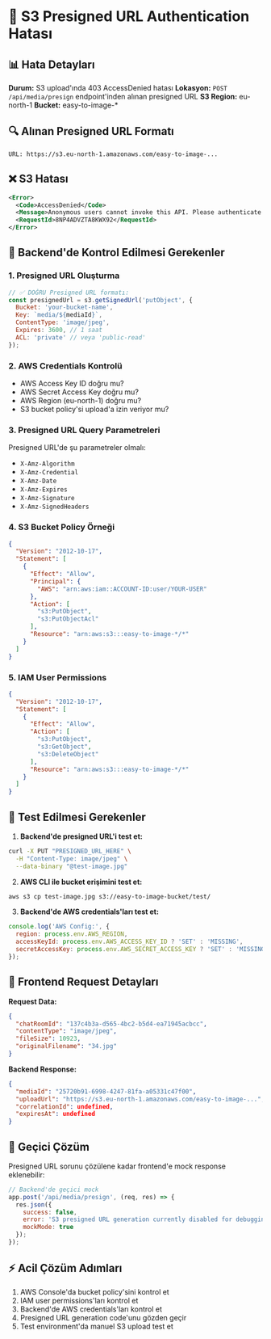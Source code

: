 # 🚨 S3 Presigned URL Authentication Hatası

## 📊 **Hata Detayları**

**Durum:** S3 upload'ında 403 AccessDenied hatası
**Lokasyon:** `POST /api/media/presign` endpoint'inden alınan presigned URL
**S3 Region:** eu-north-1
**Bucket:** easy-to-image-*

## 🔍 **Alınan Presigned URL Formatı**

```
URL: https://s3.eu-north-1.amazonaws.com/easy-to-image-...
```

## ❌ **S3 Hatası**

```xml
<Error>
  <Code>AccessDenied</Code>
  <Message>Anonymous users cannot invoke this API. Please authenticate.</Message>
  <RequestId>8NP4ADVZTA8KWX92</RequestId>
</Error>
```

## 🎯 **Backend'de Kontrol Edilmesi Gerekenler**

### 1. **Presigned URL Oluşturma**
```javascript
// ✅ DOĞRU Presigned URL formatı:
const presignedUrl = s3.getSignedUrl('putObject', {
  Bucket: 'your-bucket-name',
  Key: `media/${mediaId}`,
  ContentType: 'image/jpeg',
  Expires: 3600, // 1 saat
  ACL: 'private' // veya 'public-read'
});
```

### 2. **AWS Credentials Kontrolü**
- AWS Access Key ID doğru mu?
- AWS Secret Access Key doğru mu?
- AWS Region (eu-north-1) doğru mu?
- S3 bucket policy'si upload'a izin veriyor mu?

### 3. **Presigned URL Query Parametreleri**
Presigned URL'de şu parametreler olmalı:
- `X-Amz-Algorithm`
- `X-Amz-Credential`
- `X-Amz-Date`
- `X-Amz-Expires`
- `X-Amz-Signature`
- `X-Amz-SignedHeaders`

### 4. **S3 Bucket Policy Örneği**
```json
{
  "Version": "2012-10-17",
  "Statement": [
    {
      "Effect": "Allow",
      "Principal": {
        "AWS": "arn:aws:iam::ACCOUNT-ID:user/YOUR-USER"
      },
      "Action": [
        "s3:PutObject",
        "s3:PutObjectAcl"
      ],
      "Resource": "arn:aws:s3:::easy-to-image-*/*"
    }
  ]
}
```

### 5. **IAM User Permissions**
```json
{
  "Version": "2012-10-17",
  "Statement": [
    {
      "Effect": "Allow",
      "Action": [
        "s3:PutObject",
        "s3:GetObject",
        "s3:DeleteObject"
      ],
      "Resource": "arn:aws:s3:::easy-to-image-*/*"
    }
  ]
}
```

## 🧪 **Test Edilmesi Gerekenler**

1. **Backend'de presigned URL'i test et:**
```bash
curl -X PUT "PRESIGNED_URL_HERE" \
  -H "Content-Type: image/jpeg" \
  --data-binary "@test-image.jpg"
```

2. **AWS CLI ile bucket erişimini test et:**
```bash
aws s3 cp test-image.jpg s3://easy-to-image-bucket/test/
```

3. **Backend'de AWS credentials'ları test et:**
```javascript
console.log('AWS Config:', {
  region: process.env.AWS_REGION,
  accessKeyId: process.env.AWS_ACCESS_KEY_ID ? 'SET' : 'MISSING',
  secretAccessKey: process.env.AWS_SECRET_ACCESS_KEY ? 'SET' : 'MISSING'
});
```

## 📱 **Frontend Request Detayları**

**Request Data:**
```json
{
  "chatRoomId": "137c4b3a-d565-4bc2-b5d4-ea71945acbcc",
  "contentType": "image/jpeg", 
  "fileSize": 10923,
  "originalFilename": "34.jpg"
}
```

**Backend Response:**
```json
{
  "mediaId": "25720b91-6998-4247-81fa-a05331c47f00",
  "uploadUrl": "https://s3.eu-north-1.amazonaws.com/easy-to-image-...",
  "correlationId": undefined,
  "expiresAt": undefined
}
```

## 🔧 **Geçici Çözüm**

Presigned URL sorunu çözülene kadar frontend'e mock response eklenebilir:

```javascript
// Backend'de geçici mock
app.post('/api/media/presign', (req, res) => {
  res.json({
    success: false,
    error: 'S3 presigned URL generation currently disabled for debugging',
    mockMode: true
  });
});
```

## ⚡ **Acil Çözüm Adımları**

1. AWS Console'da bucket policy'sini kontrol et
2. IAM user permissions'ları kontrol et  
3. Backend'de AWS credentials'ları kontrol et
4. Presigned URL generation code'unu gözden geçir
5. Test environment'da manuel S3 upload test et 
